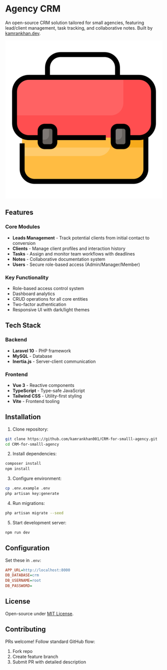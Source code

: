 # Agency CRM

An open-source CRM solution tailored for small agencies, featuring lead/client management, task tracking, and collaborative notes. Built by [kamrankhan.dev](https://kamrankhan.dev).

![Project Banner](public/apple-touch-icon.png)

## Features

### Core Modules
- **Leads Management** - Track potential clients from initial contact to conversion
- **Clients** - Manage client profiles and interaction history
- **Tasks** - Assign and monitor team workflows with deadlines
- **Notes** - Collaborative documentation system
- **Users** - Secure role-based access (Admin/Manager/Member)

### Key Functionality
- Role-based access control system
- Dashboard analytics
- CRUD operations for all core entities
- Two-factor authentication
- Responsive UI with dark/light themes

## Tech Stack

### Backend
- **Laravel 10** - PHP framework
- **MySQL** - Database
- **Inertia.js** - Server-client communication

### Frontend
- **Vue 3** - Reactive components
- **TypeScript** - Type-safe JavaScript
- **Tailwind CSS** - Utility-first styling
- **Vite** - Frontend tooling

## Installation

1. Clone repository:
```bash
git clone https://github.com/kamrankhan001/CRM-for-smalll-agency.git
cd CRM-for-smalll-agency
```

2. Install dependencies:
```bash
composer install
npm install
```

3. Configure environment:
```bash
cp .env.example .env
php artisan key:generate
```

4. Run migrations:
```bash
php artisan migrate --seed
```

5. Start development server:
```bash
npm run dev
```

## Configuration

Set these in `.env`:
```ini
APP_URL=http://localhost:8000
DB_DATABASE=crm
DB_USERNAME=root
DB_PASSWORD=
```

## License
Open-source under [MIT License](LICENSE).

## Contributing
PRs welcome! Follow standard GitHub flow:
1. Fork repo
2. Create feature branch
3. Submit PR with detailed description
